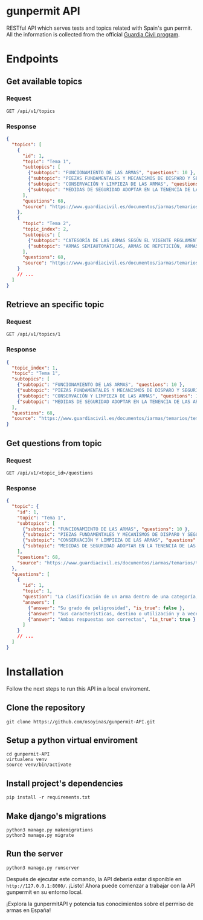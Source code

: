 # gunpermit API

RESTful API which serves tests and topics related with Spain's gun permit. All the information is collected from the official [Guardia Civil program](https://www.guardiacivil.es/web/web/es/servicios/armasyexplosivo/controldearmas/pruebas_licenciasarmas/Programa_prueba_teorica_D__E_y_AEM.html). 

# Endpoints

## Get available topics

### Request
```http
GET /api/v1/topics
```

### Response
```json
{
  "topics": [
    {
      "id": 1,
      "topic": "Tema 1",
      "subtopics": [
        {"subtopic": "FUNCIONAMIENTO DE LAS ARMAS", "questions": 10 },
        {"subtopic": "PIEZAS FUNDAMENTALES Y MECANISMOS DE DISPARO Y SEGURIDAD", "questions": 10 },
        {"subtopic": "CONSERVACIÓN Y LIMPIEZA DE LAS ARMAS", "questions": 10 },
        {"subtopic": "MEDIDAS DE SEGURIDAD ADOPTAR EN LA TENENCIA DE LAS ARMAS", "questions": 10 }
      ],
      "questions": 68,
      "source": "https://www.guardiacivil.es/documentos/iarmas/temarios/tema1_es.pdf"
    },
    {
      "topic": "Tema 2",
      "topic_index": 2,
      "subtopics": [
        {"subtopic": "CATEGORÍA DE LAS ARMAS SEGÚN EL VIGENTE REGLAMENTO DE ARMAS", "questions": 10 },
        {"subtopic": "ARMAS SEMIAUTOMÁTICAS, ARMAS DE REPETICIÓN, ARMAS PROHIBIDAS", "questions": 10 }
      ],
      "questions": 68,
      "source": "https://www.guardiacivil.es/documentos/iarmas/temarios/tema1_es.pdf"
    }
    // ...
  ]
}
```

## Retrieve an specific topic

### Request
```http
GET /api/v1/topics/1
```

### Response
```json
{
  "topic_index": 1,
  "topic": "Tema 1",
  "subtopics": [
    {"subtopic": "FUNCIONAMIENTO DE LAS ARMAS", "questions": 10 },
    {"subtopic": "PIEZAS FUNDAMENTALES Y MECANISMOS DE DISPARO Y SEGURIDAD", "questions": 10 },
    {"subtopic": "CONSERVACIÓN Y LIMPIEZA DE LAS ARMAS", "questions": 10 },
    {"subtopic": "MEDIDAS DE SEGURIDAD ADOPTAR EN LA TENENCIA DE LAS ARMAS", "questions": 10 }
  ],
  "questions": 68,
  "source": "https://www.guardiacivil.es/documentos/iarmas/temarios/tema1_es.pdf"
}
```

## Get questions from topic

### Request
```http
GET /api/v1/<topic_id>/questions
```
### Response
```json
{
  "topic": {
    "id": 1,
    "topic": "Tema 1",
    "subtopics": [
      {"subtopic": "FUNCIONAMIENTO DE LAS ARMAS", "questions": 10 },
      {"subtopic": "PIEZAS FUNDAMENTALES Y MECANISMOS DE DISPARO Y SEGURIDAD", "questions": 10 },
      {"subtopic": "CONSERVACIÓN Y LIMPIEZA DE LAS ARMAS", "questions": 10 },
      {"subtopic": "MEDIDAS DE SEGURIDAD ADOPTAR EN LA TENENCIA DE LAS ARMAS", "questions": 10 }
    ],
    "questions": 68,
    "source": "https://www.guardiacivil.es/documentos/iarmas/temarios/tema1_es.pdf"
  },
  "questions": [
    {
      "id": 1,
      "topic": 1,
      "question": "La clasificación de un arma dentro de una categoría, se determina en base a:",
      "answers": [
        {"answer": "Su grado de peligrosidad", "is_true": false },
        {"answer": "Sus características, destino o utilización y a veces por la licencia que la ampare", "is_true": false },
        {"answer": "Ambas respuestas son correctas", "is_true": true }
      ]
    }
    // ...
  ]
}
```
# Installation

Follow the next steps to run this API in a local enviroment.

## Clone the repository

```shell
git clone https://github.com/osoyinas/gunpermit-API.git
```

## Setup a python virtual enviroment

```shell
cd gunpermit-API
virtualenv venv
source venv/bin/activate
```


## Install project's dependencies

```shell
pip install -r requirements.txt
```

## Make django's migrations

```shell
python3 manage.py makemigrations
python3 manage.py migrate
```

## Run the server

```shell
python3 manage.py runserver
```

Después de ejecutar este comando, la API debería estar disponible en `http://127.0.0.1:8000/`. ¡Listo! Ahora puede comenzar a trabajar con la API gunpermit en su entorno local.

¡Explora la gunpermitAPI y potencia tus conocimientos sobre el permiso de armas en España!
